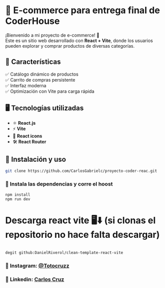 # 🛒 E-commerce para entrega final de CoderHouse

¡Bienvenido a mi proyecto de e-commerce! 🚀  
Este es un sitio web desarrollado con **React + Vite**, donde los usuarios pueden explorar y comprar productos de diversas categorías.

## 📌 Características
✅ Catálogo dinámico de productos  
✅ Carrito de compras persistente  
✅ Interfaz moderna   
✅ Optimización con Vite para carga rápida  

## 🖥️ Tecnologías utilizadas

- ⚛️ **React.js**
- ⚡ **Vite**
- 🎨 **React icons**
- 🛠️ **React Router**





## 🚀 Instalación y uso

```bash
git clone https://github.com/CarlosGabrielc/proyecto-coder-reac.git

```
### 🚀 Instala las dependencias y corre el hoost

```bash
npm install
npm run dev
```


<h1>Descarga react vite 🖥️⬇️ (si clonas el repositorio no hace falta descargar)</h1>

```bash

degit github:DanielRiverol/clean-template-react-vite

```

### 📸 **Instagram:** [@Totocruzz](https://www.instagram.com/totocruzz/)

### 💼 **Linkedin:** [Carlos Cruz](www.linkedin.com/in/carlos-gabriel-cruz)


  



